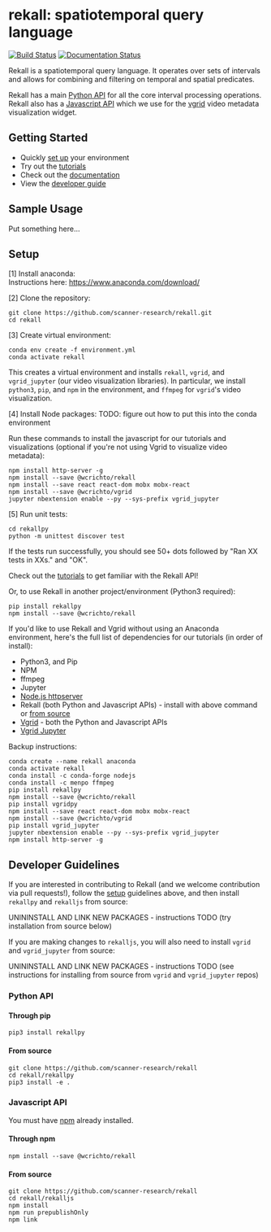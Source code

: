 # rekall: spatiotemporal query language

[![Build Status](https://travis-ci.com/scanner-research/rekall.svg?branch=master)](https://travis-ci.com/scanner-research/rekall)
[![Documentation Status](https://readthedocs.org/projects/rekallpy/badge/?version=latest)](https://rekallpy.readthedocs.io/en/latest/?badge=latest)

Rekall is a spatiotemporal query language. It operates over sets of intervals
and allows for combining and filtering on temporal and spatial predicates.

Rekall has a main [Python API](https://github.com/scanner-research/rekall/tree/master/rekallpy)
for all the core interval processing operations. Rekall also has a
[Javascript API](https://github.com/scanner-research/rekall/tree/master/rekalljs)
which we use for the [vgrid](https://github.com/scanner-research/vgrid) video
metadata visualization widget.

## Getting Started
* Quickly [set up](#setup) your environment
* Try out the [tutorials](tutorials/)
* Check out the [documentation](https://rekallpy.readthedocs.io/en/latest/?badge=latest)
* View the [developer guide](#developer-guidelines)

## Sample Usage
Put something here...

## Setup
[1] Install anaconda:  
Instructions here: https://www.anaconda.com/download/

[2] Clone the repository:
```
git clone https://github.com/scanner-research/rekall.git
cd rekall
```

[3] Create virtual environment:
```
conda env create -f environment.yml
conda activate rekall
```
This creates a virtual environment and installs `rekall`, `vgrid`, and
`vgrid_jupyter` (our video visualization libraries). In particular, we install
`python3`, `pip`, and `npm` in the environment, and `ffmpeg` for `vgrid`'s
video visualization. 

[4] Install Node packages:
TODO: figure out how to put this into the conda environment

Run these commands to install the javascript for our tutorials and
visualizations (optional if you're not using Vgrid to visualize video
metadata):
```
npm install http-server -g
npm install --save @wcrichto/rekall
npm install --save react react-dom mobx mobx-react
npm install --save @wcrichto/vgrid
jupyter nbextension enable --py --sys-prefix vgrid_jupyter
```

[5] Run unit tests:
```
cd rekallpy
python -m unittest discover test
```
If the tests run successfully, you should see 50+ dots followed by
"Ran XX tests in XXs." and "OK".

Check out the [tutorials](tutorials/) to get familiar with the Rekall API!

Or, to use Rekall in another project/environment (Python3 required):

```
pip install rekallpy
npm install --save @wcrichto/rekall
```

If you'd like to use Rekall and Vgrid without using an Anaconda environment,
here's the full list of dependencies for our tutorials (in order of install):
* Python3, and Pip
* NPM
* ffmpeg
* Jupyter
* [Node.js httpserver](https://www.npmjs.com/package/http-server)
* Rekall (both Python and Javascript APIs) - install with above command or
[from source](#developer-guidelines)
* [Vgrid](https://github.com/scanner-research/vgrid) - both the Python and
Javascript APIs
* [Vgrid Jupyter](https://github.com/scanner-research/vgrid_jupyter)

Backup instructions:
```
conda create --name rekall anaconda
conda activate rekall
conda install -c conda-forge nodejs 
conda install -c menpo ffmpeg
pip install rekallpy
npm install --save @wcrichto/rekall
pip install vgridpy
npm install --save react react-dom mobx mobx-react
npm install --save @wcrichto/vgrid
pip install vgrid_jupyter
jupyter nbextension enable --py --sys-prefix vgrid_jupyter
npm install http-server -g
```

## Developer Guidelines
If you are interested in contributing to Rekall (and we welcome contribution
via pull requests!), follow the [setup](#setup) guidelines above, and then
install `rekallpy` and `rekalljs` from source:

UNININSTALL AND LINK NEW PACKAGES - instructions TODO (try installation from
source below)

If you are making changes to `rekalljs`, you will also need to install `vgrid`
and `vgrid_jupyter` from source:

UNININSTALL AND LINK NEW PACKAGES - instructions TODO (see instructions for
installing from source from `vgrid` and `vgrid_jupyter` repos)

### Python API

#### Through pip

```
pip3 install rekallpy
```

#### From source

```
git clone https://github.com/scanner-research/rekall
cd rekall/rekallpy
pip3 install -e .
```

### Javascript API

You must have [npm](https://www.npmjs.com/get-npm) already installed.

#### Through npm

```
npm install --save @wcrichto/rekall
```

#### From source

```
git clone https://github.com/scanner-research/rekall
cd rekall/rekalljs
npm install
npm run prepublishOnly
npm link
```
